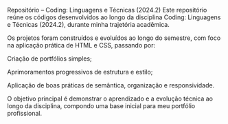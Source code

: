 Repositório – Coding: Linguagens e Técnicas (2024.2)
Este repositório reúne os códigos desenvolvidos ao longo da disciplina Coding: Linguagens e Técnicas (2024.2), durante minha trajetória acadêmica.

Os projetos foram construídos e evoluídos ao longo do semestre, com foco na aplicação prática de HTML e CSS, passando por:

Criação de portfólios simples;

Aprimoramentos progressivos de estrutura e estilo;

Aplicação de boas práticas de semântica, organização e responsividade.

O objetivo principal é demonstrar o aprendizado e a evolução técnica ao longo da disciplina, compondo uma base inicial para meu portfólio profissional.
